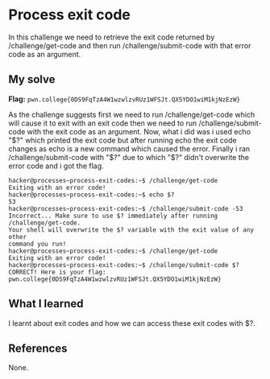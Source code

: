 # Process exit code 

In this challenge we need to retrieve the exit code returned by /challenge/get-code and then run 
/challenge/submit-code with that error code as an argument. 

## My solve
**Flag:** `pwn.college{0DS9FqTzA4W1wzwlzvRUz1WFSJt.QX5YDO1wiM1kjNzEzW}`

As the challenge suggests first we need to run /challenge/get-code which will cause it to exit with an exit code then
we need to run /challenge/submit-code with the exit code as an argument. Now, what i did was i used echo "$?" which 
printed the exit code but after running echo the exit code changes as echo is a new command which caused the error. 
Finally i ran /challenge/submit-code with "$?" due to which "$?" didn't overwrite the error code and i got the flag.

```
hacker@processes~process-exit-codes:~$ /challenge/get-code
Exiting with an error code!
hacker@processes~process-exit-codes:~$ echo $?
53
hacker@processes~process-exit-codes:~$ /challenge/submit-code -53
Incorrect... Make sure to use $? immediately after running /challenge/get-code. 
Your shell will overwrite the $? variable with the exit value of any other 
command you run!
hacker@processes~process-exit-codes:~$ /challenge/get-code
Exiting with an error code!
hacker@processes~process-exit-codes:~$ /challenge/submit-code $?
CORRECT! Here is your flag:
pwn.college{0DS9FqTzA4W1wzwlzvRUz1WFSJt.QX5YDO1wiM1kjNzEzW}
```

## What I learned

I learnt about exit codes and how we can access these exit codes with $?.

## References 
None.
